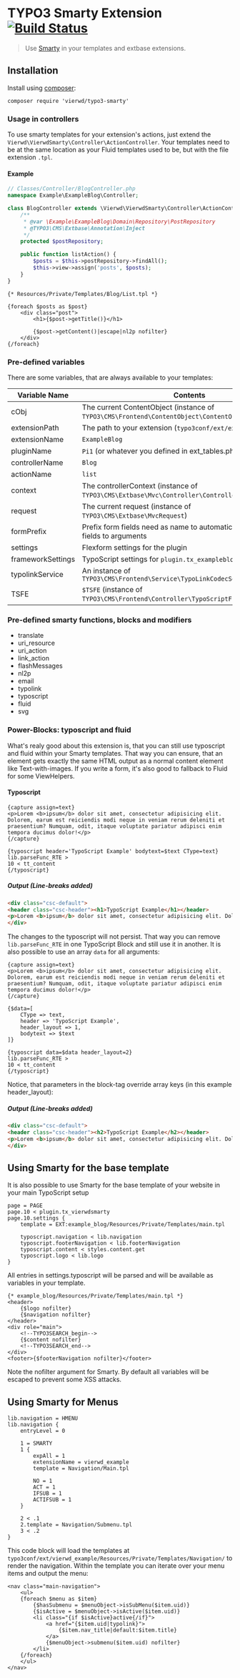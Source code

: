 # TYPO3 Smarty Extension [![Build Status](https://travis-ci.org/4wdmedia/vierwd_smarty.svg?branch=master)](https://travis-ci.org/4wdmedia/vierwd_smarty)

> Use [Smarty](http://www.smarty.net/) in your templates and extbase extensions.

## Installation

Install using [composer](https://getcomposer.org/):
```
composer require 'vierwd/typo3-smarty'
```

### Usage in controllers

To use smarty templates for your extension's actions, just extend the `Vierwd\VierwdSmarty\Controller\ActionController`. Your templates need to be at the same location as your Fluid templates used to be, but with the file extension `.tpl`.

#### Example

```php
// Classes/Controller/BlogController.php
namespace Example\ExampleBlog\Controller;

class BlogController extends \Vierwd\VierwdSmarty\Controller\ActionController {
	/**
	 * @var \Example\ExampleBlog\Domain\Repository\PostRepository
	 * @TYPO3\CMS\Extbase\Annotation\Inject
	 */
	protected $postRepository;

	public function listAction() {
		$posts = $this->postRepository->findAll();
		$this->view->assign('posts', $posts);
	}
}
```

```Smarty
{* Resources/Private/Templates/Blog/List.tpl *}

{foreach $posts as $post}
	<div class="post">
		<h1>{$post->getTitle()}</h1>

		{$post->getContent()|escape|nl2p nofilter}
	</div>
{/foreach}
```

### Pre-defined variables

There are some variables, that are always available to your templates:

Variable Name | Contents
--------------|---------
cObj | The current ContentObject (instance of `TYPO3\CMS\Frontend\ContentObject\ContentObjectRenderer`)
extensionPath | The path to your extension (`typo3conf/ext/example_blog/`)
extensionName | `ExampleBlog`
pluginName | `Pi1` (or whatever you defined in ext_tables.php)
controllerName | `Blog`
actionName | `list`
context | The controllerContext (instance of `TYPO3\CMS\Extbase\Mvc\Controller\ControllerContext`)
request | The current request (instance of `TYPO3\CMS\Extbase\MvcRequest`)
formPrefix | Prefix form fields need as name to automatically map form fields to arguments
settings | Flexform settings for the plugin
frameworkSettings | TypoScript settings for `plugin.tx_exampleblog`
typolinkService | An instance of `TYPO3\CMS\Frontend\Service\TypoLinkCodecService`
TSFE | `$TSFE` (instance of `TYPO3\CMS\Frontend\Controller\TypoScriptFrontendController`)

### Pre-defined smarty functions, blocks and modifiers

- translate
- uri_resource
- uri_action
- link_action
- flashMessages
- nl2p
- email
- typolink
- typoscript
- fluid
- svg

### Power-Blocks: typoscript and fluid

What's realy good about this extension is, that you can still use typoscript and fluid within your Smarty templates. That way you can ensure, that an element gets exactly the same HTML output as a normal content element like Text-with-images. If you write a form, it's also good to fallback to Fluid for some ViewHelpers.

#### Typoscript
```smarty
{capture assign=text}
<p>Lorem <b>ipsum</b> dolor sit amet, consectetur adipisicing elit. Dolorem, earum est reiciendis modi neque in veniam rerum deleniti et praesentium? Numquam, odit, itaque voluptate pariatur adipisci enim tempora ducimus dolor!</p>
{/capture}

{typoscript header='TypoScript Example' bodytext=$text CType=text}
lib.parseFunc_RTE >
10 < tt_content
{/typoscript}
```

##### Output (Line-breaks added)
```html
<div class="csc-default">
<header class="csc-header"><h1>TypoScript Example</h1></header>
<p>Lorem <b>ipsum</b> dolor sit amet, consectetur adipisicing elit. Dolorem, earum est reiciendis modi neque in veniam rerum deleniti et praesentium? Numquam, odit, itaque voluptate pariatur adipisci enim tempora ducimus dolor!</p>
</div>
```

The changes to the typoscript will not persist. That way you can remove `lib.parseFunc_RTE` in one TypoScript Block and still use it in another. It is also possible to use an array `data` for all arguments:
```smarty
{capture assign=text}
<p>Lorem <b>ipsum</b> dolor sit amet, consectetur adipisicing elit. Dolorem, earum est reiciendis modi neque in veniam rerum deleniti et praesentium? Numquam, odit, itaque voluptate pariatur adipisci enim tempora ducimus dolor!</p>
{/capture}

{$data=[
	CType => text,
	header => 'TypoScript Example',
	header_layout => 1,
	bodytext => $text
]}

{typoscript data=$data header_layout=2}
lib.parseFunc_RTE >
10 < tt_content
{/typoscript}
```

Notice, that parameters in the block-tag override array keys (in this example header_layout):

##### Output (Line-breaks added)
```html
<div class="csc-default">
<header class="csc-header"><h2>TypoScript Example</h2></header>
<p>Lorem <b>ipsum</b> dolor sit amet, consectetur adipisicing elit. Dolorem, earum est reiciendis modi neque in veniam rerum deleniti et praesentium? Numquam, odit, itaque voluptate pariatur adipisci enim tempora ducimus dolor!</p>
</div>
```

## Using Smarty for the base template
It is also possible to use Smarty for the base template of your website in your main TypoScript setup

```
page = PAGE
page.10 < plugin.tx_vierwdsmarty
page.10.settings {
	template = EXT:example_blog/Resources/Private/Templates/main.tpl

	typoscript.navigation < lib.navigation
	typoscript.footerNavigation < lib.footerNavigation
	typoscript.content < styles.content.get
	typoscript.logo < lib.logo
}
```

All entries in settings.typoscript will be parsed and will be available as variables in your template.
```smarty
{* example_blog/Resources/Private/Templates/main.tpl *}
<header>
	{$logo nofilter}
	{$navigation nofilter}
</header>
<div role="main">
	<!--TYPO3SEARCH_begin-->
	{$content nofilter}
	<!--TYPO3SEARCH_end-->
</div>
<footer>{$footerNavigation nofilter}</footer>
```

Note the nofilter argument for Smarty. By default all variables will be escaped to prevent some XSS attacks.

## Using Smarty for Menus

```typoscript
lib.navigation = HMENU
lib.navigation {
	entryLevel = 0

	1 = SMARTY
	1 {
		expAll = 1
		extensionName = vierwd_example
		template = Navigation/Main.tpl

		NO = 1
		ACT = 1
		IFSUB = 1
		ACTIFSUB = 1
	}

	2 < .1
	2.template = Navigation/Submenu.tpl
	3 < .2
}
```

This code block will load the templates at `typo3conf/ext/vierwd_example/Resources/Private/Templates/Navigation/` to render the navigation. Within the template you can iterate over your menu items and output the menu:

```smarty
<nav class="main-navigation">
	<ul>
	{foreach $menu as $item}
		{$hasSubmenu = $menuObject->isSubMenu($item.uid)}
		{$isActive = $menuObject->isActive($item.uid)}
		<li class="{if $isActive}active{/if}">
			<a href="{$item.uid|typolink}">
				{$item.nav_title|default:$item.title}
			</a>
			{$menuObject->submenu($item.uid) nofilter}
		</li>
	{/foreach}
	</ul>
</nav>
```